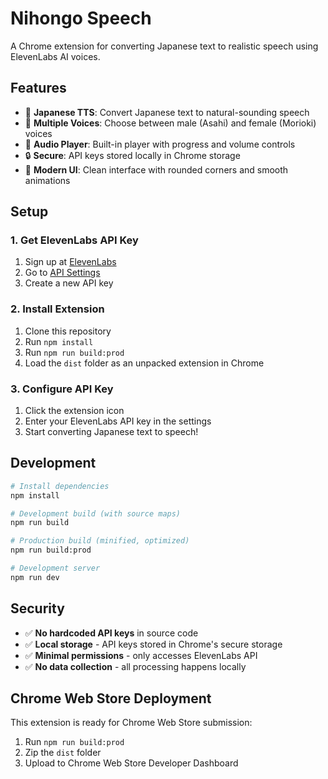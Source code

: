 # Nihongo Speech

A Chrome extension for converting Japanese text to realistic speech using ElevenLabs AI voices.

## Features

- 🎌 **Japanese TTS**: Convert Japanese text to natural-sounding speech
- 👥 **Multiple Voices**: Choose between male (Asahi) and female (Morioki) voices
- 🎵 **Audio Player**: Built-in player with progress and volume controls
- 🔒 **Secure**: API keys stored locally in Chrome storage
- 🎨 **Modern UI**: Clean interface with rounded corners and smooth animations

## Setup

### 1. Get ElevenLabs API Key

1. Sign up at [ElevenLabs](https://elevenlabs.io/)
2. Go to [API Settings](https://elevenlabs.io/app/settings/api-keys)
3. Create a new API key

### 2. Install Extension

1. Clone this repository
2. Run `npm install`
3. Run `npm run build:prod`
4. Load the `dist` folder as an unpacked extension in Chrome

### 3. Configure API Key

1. Click the extension icon
2. Enter your ElevenLabs API key in the settings
3. Start converting Japanese text to speech!

## Development

```bash
# Install dependencies
npm install

# Development build (with source maps)
npm run build

# Production build (minified, optimized)
npm run build:prod

# Development server
npm run dev
```

## Security

- ✅ **No hardcoded API keys** in source code
- ✅ **Local storage** - API keys stored in Chrome's secure storage
- ✅ **Minimal permissions** - only accesses ElevenLabs API
- ✅ **No data collection** - all processing happens locally

## Chrome Web Store Deployment

This extension is ready for Chrome Web Store submission:

1. Run `npm run build:prod`
2. Zip the `dist` folder
3. Upload to Chrome Web Store Developer Dashboard
